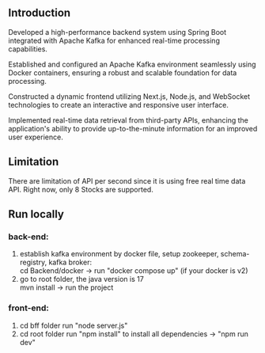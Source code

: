 ## Introduction
Developed a high-performance backend system using Spring Boot integrated with Apache Kafka for enhanced real-time processing capabilities.

Established and configured an Apache Kafka environment seamlessly using Docker containers, ensuring a robust and scalable foundation for data processing.

Constructed a dynamic frontend utilizing Next.js, Node.js, and WebSocket technologies to create an interactive and responsive user interface.

Implemented real-time data retrieval from third-party APIs, enhancing the application's ability to provide up-to-the-minute information for an improved user experience.

## Limitation
There are limitation of API per second since it is using free real time data API. Right now, only 8 Stocks are supported.

## Run locally
### back-end:
1. establish kafka environment by docker file, setup zookeeper, schema-registry, kafka broker:<br>
 cd Backend/docker -> run "docker compose up" (if your docker is v2)
2. go to root folder, the java version is 17<br>
 mvn install -> run the project

### front-end:
1. cd bff folder run "node server.js"
2. cd root folder run "npm install" to install all dependencies -> "npm run dev"
